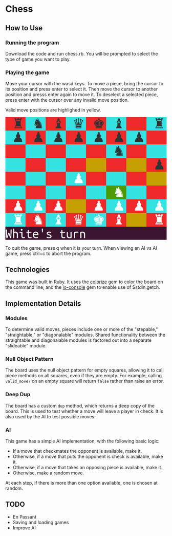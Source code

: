# Chess

## How to Use

### Running the program

Download the code and run chess.rb. You will be prompted to select the type of game you want to play.

### Playing the game

Move your cursor with the wasd keys. To move a piece, bring the cursor to its position and press enter to select it. Then move the cursor to another position and presss enter again to move it. To deselect a selected piece, press enter with the cursor over any invalid move position.

Valid move positions are highlighed in yellow.

![chess](/assets/images/chess.png)

To quit the game, press q when it is your turn. When viewing an AI vs AI game, press ctrl+c to abort the program.

## Technologies

This game was built in Ruby. It uses the [colorize][colorize] gem to color the board on the command line, and the [io-console][io] gem to enable use of $stdin.getch.

[colorize]: https://github.com/fazibear/colorize
[io]: https://rubygems.org/gems/io-console/versions/0.4.2

## Implementation Details

### Modules

To determine valid moves, pieces include one or more of the "stepable," "straightable," or "diagonalable" modules. Shared functionality between the straightable and diagonalable modules is factored out into a separate "slideable" module.

### Null Object Pattern

The board uses the null object pattern for empty squares, allowing it to call piece methods on all squares, even if they are empty. For example, calling `valid_move?` on an empty square will return `false` rather than raise an error.

### Deep Dup

The board has a custom `dup` method, which returns a deep copy of the board. This is used to test whether a move will leave a player in check. It is also used by the AI to test possible moves.

### AI

This game has a simple AI implementation, with the following basic logic:

  * If a move that checkmates the opponent is available, make it.
  * Otherwise, if a move that puts the opponent is check is available, make it.
  * Otherwise, if a move that takes an opposing piece is available, make it.
  * Otherwise, make a random move.

At each step, if there is more than one option available, one is chosen at random.

## TODO

  * En Passant
  * Saving and loading games
  * Improve AI
